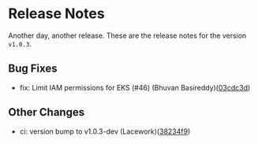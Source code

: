 # Release Notes
Another day, another release. These are the release notes for the version `v1.0.3`.

## Bug Fixes
* fix: Limit IAM permissions for EKS (#46) (Bhuvan Basireddy)([03cdc3d](https://github.com/lacework/terraform-aws-eks-audit-log/commit/03cdc3d9e6cc5ea009f14650378c3f3acd8fce94))
## Other Changes
* ci: version bump to v1.0.3-dev (Lacework)([38234f9](https://github.com/lacework/terraform-aws-eks-audit-log/commit/38234f96d8ee36a7ead4997888c2f336cc688006))
